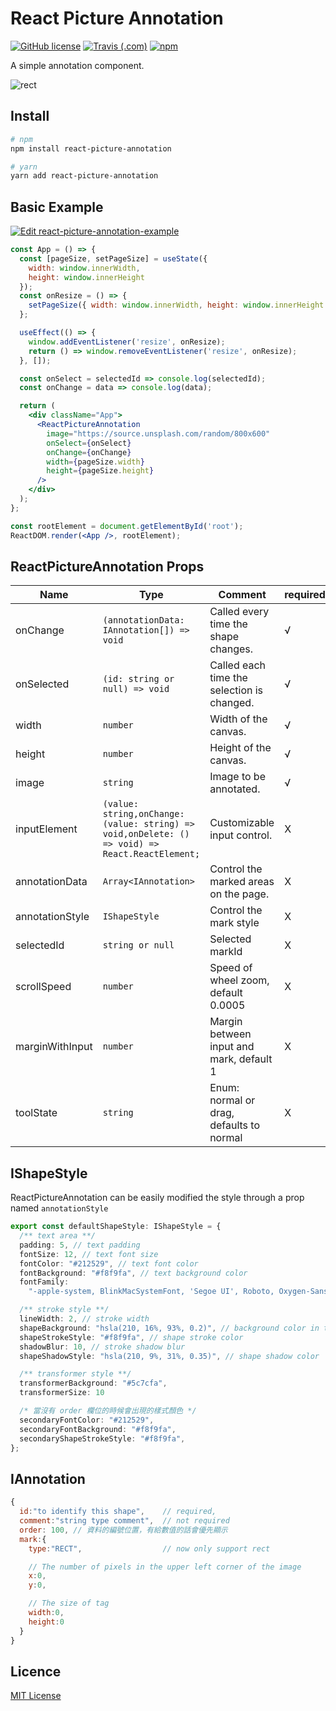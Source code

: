 # React Picture Annotation

[![GitHub license](https://img.shields.io/badge/license-MIT-blue.svg)](https://github.com/kunduin/react-picture-annotation/blob/master/LICENSE) [![Travis (.com)](https://img.shields.io/travis/com/kunduin/react-picture-annotation.svg)](https://travis-ci.com/Kunduin/react-picture-annotation) [![npm](https://img.shields.io/npm/v/react-picture-annotation.svg)](https://www.npmjs.com/package/react-picture-annotation)

A simple annotation component.

![rect](./doc/rect.gif)

## Install

```Bash
# npm
npm install react-picture-annotation

# yarn
yarn add react-picture-annotation
```

## Basic Example

[![Edit react-picture-annotation-example](https://codesandbox.io/static/img/play-codesandbox.svg)](https://codesandbox.io/s/react-picture-annotation-example-cw49e?fontsize=14)

```jsx
const App = () => {
  const [pageSize, setPageSize] = useState({
    width: window.innerWidth,
    height: window.innerHeight
  });
  const onResize = () => {
    setPageSize({ width: window.innerWidth, height: window.innerHeight });
  };

  useEffect(() => {
    window.addEventListener('resize', onResize);
    return () => window.removeEventListener('resize', onResize);
  }, []);

  const onSelect = selectedId => console.log(selectedId);
  const onChange = data => console.log(data);

  return (
    <div className="App">
      <ReactPictureAnnotation
        image="https://source.unsplash.com/random/800x600"
        onSelect={onSelect}
        onChange={onChange}
        width={pageSize.width}
        height={pageSize.height}
      />
    </div>
  );
};

const rootElement = document.getElementById('root');
ReactDOM.render(<App />, rootElement);
```

## ReactPictureAnnotation Props

| Name            | Type                                                                                            | Comment                                    | required |
| --------------- | ----------------------------------------------------------------------------------------------- | ------------------------------------------ | -------- |
| onChange        | `(annotationData: IAnnotation[]) => void`                                                       | Called every time the shape changes.       | √        |
| onSelected      | `(id: string or null) => void`                                                                  | Called each time the selection is changed. | √        |
| width           | `number`                                                                                        | Width of the canvas.                       | √        |
| height          | `number`                                                                                        | Height of the canvas.                      | √        |
| image           | `string`                                                                                        | Image to be annotated.                     | √        |
| inputElement    | `(value: string,onChange: (value: string) => void,onDelete: () => void) => React.ReactElement;` | Customizable input control.                | X        |
| annotationData  | `Array<IAnnotation>`                                                                            | Control the marked areas on the page.      | X        |
| annotationStyle | `IShapeStyle`                                                                                   | Control the mark style                     | X        |
| selectedId      | `string or null`                                                                                | Selected markId                            | X        |
| scrollSpeed     | `number`                                                                                        | Speed of wheel zoom, default 0.0005        | X        |
| marginWithInput | `number`                                                                                        | Margin between input and mark, default 1   | X        |
| toolState       | `string`                                                                                        | Enum: normal or drag, defaults to normal   | X        |

## IShapeStyle

ReactPictureAnnotation can be easily modified the style through a prop named `annotationStyle`

```typescript
export const defaultShapeStyle: IShapeStyle = {
  /** text area **/
  padding: 5, // text padding
  fontSize: 12, // text font size
  fontColor: "#212529", // text font color
  fontBackground: "#f8f9fa", // text background color
  fontFamily:
    "-apple-system, BlinkMacSystemFont, 'Segoe UI', Roboto, Oxygen-Sans, Ubuntu, Cantarell, 'Helvetica Neue', Helvetica, Arial, sans-serif",

  /** stroke style **/
  lineWidth: 2, // stroke width
  shapeBackground: "hsla(210, 16%, 93%, 0.2)", // background color in the middle of the marker
  shapeStrokeStyle: "#f8f9fa", // shape stroke color
  shadowBlur: 10, // stroke shadow blur
  shapeShadowStyle: "hsla(210, 9%, 31%, 0.35)", // shape shadow color

  /** transformer style **/
  transformerBackground: "#5c7cfa",
  transformerSize: 10

  /* 當沒有 order 欄位的時候會出現的樣式顏色 */
  secondaryFontColor: "#212529",
  secondaryFontBackground: "#f8f9fa",
  secondaryShapeStrokeStyle: "#f8f9fa",
};
```

## IAnnotation

```js
{
  id:"to identify this shape",    // required,
  comment:"string type comment",  // not required
  order: 100, // 資料的編號位置，有給數值的話會優先顯示
  mark:{
    type:"RECT",                  // now only support rect

    // The number of pixels in the upper left corner of the image
    x:0,
    y:0,

    // The size of tag
    width:0,
    height:0
  }
}
```

## Licence

[MIT License](https://github.com/kunduin/react-picture-annotation/blob/master/LICENSE)
